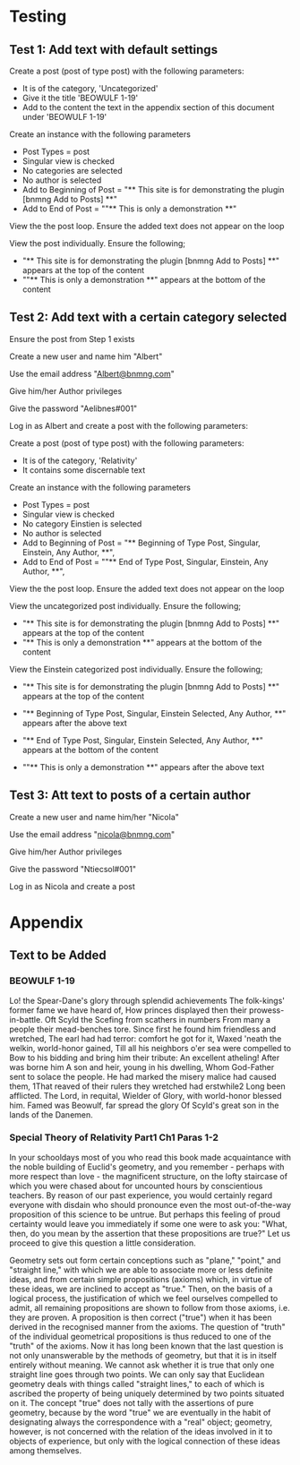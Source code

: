 # Testing #
## Test 1: Add text with default settings #

Create a post (post of type post)  with the following parameters:
* It is of the category, 'Uncategorized'
* Give it the title 'BEOWULF 1-19'
* Add to the content the text in the appendix section of this document under 'BEOWULF 1-19'

Create an instance with the following parameters
* Post Types = post
* Singular view is checked
* No categories are selected
* No author is selected
* Add to Beginning of Post = "** This site is for demonstrating the plugin [bnmng Add to Posts]  **"  
* Add to End of Post = ""**  This is only a demonstration **"

View the the post loop.  Ensure the added text does not appear on the loop

View the post individually.  Ensure the following; 

* "** This site is for demonstrating the plugin [bnmng Add to Posts]  **"  appears at the top of the content
* ""**  This is only a demonstration **"  appears at the bottom of the content
  
## Test 2: Add text with a certain category selected #

Ensure the post from Step 1 exists

Create a new user and name him "Albert"

Use the email address "Albert@bnmng.com"

Give him/her Author privileges

Give the password "Aelibnes#001"

Log in as Albert and create a post with the following parameters:

Create a post (post of type post) with the following parameters:
* It is of the category, 'Relativity'
* It contains some discernable text

Create an instance with the following parameters
* Post Types = post
* Singular view is checked
* No category Einstien is selected
* No author is selected
* Add to Beginning of Post = "** Beginning of Type Post, Singular, Einstein, Any Author,  **",  
* Add to End of Post = ""** End of Type Post, Singular, Einstein, Any Author,  **",

View the the post loop.  Ensure the added text does not appear on the loop

View the uncategorized post individually.  Ensure the following; 

*  "** This site is for demonstrating the plugin [bnmng Add to Posts]  **"   appears at the top of the content
* "**  This is only a demonstration **"  appears at the bottom of the content

View the Einstein categorized post individually.  Ensure the following; 

* "** This site is for demonstrating the plugin [bnmng Add to Posts]  **"    appears at the top of the content
* "** Beginning of Type Post, Singular, Einstein Selected, Any Author,  **"  appears after the above text

* "** End of Type Post, Singular, Einstein Selected, Any Author,  **"  appears at the bottom of the content
*  ""**  This is only a demonstration **" appears after the above text

## Test 3: Att text to posts of a certain author

Create a new user and name him/her "Nicola"

Use the email address "nicola@bnmng.com"

Give him/her Author privileges

Give the password "Ntiecsol#001"

Log in as Nicola and create a post

# Appendix #

## Text to be Added ##

### BEOWULF 1-19 ###

Lo! the Spear-Dane's glory through splendid achievements
The folk-kings' former fame we have heard of,
How princes displayed then their prowess-in-battle.
Oft Scyld the Scefing from scathers in numbers
From many a people their mead-benches tore.
Since first he found him friendless and wretched,
The earl had had terror: comfort he got for it,
Waxed 'neath the welkin, world-honor gained,
Till all his neighbors o'er sea were compelled to
Bow to his bidding and bring him their tribute:
An excellent atheling! After was borne him
A son and heir, young in his dwelling,
Whom God-Father sent to solace the people.
He had marked the misery malice had caused them,
1That reaved of their rulers they wretched had erstwhile2
Long been afflicted. The Lord, in requital,
Wielder of Glory, with world-honor blessed him.
Famed was Beowulf, far spread the glory
Of Scyld's great son in the lands of the Danemen.

### Special Theory of Relativity Part1 Ch1 Paras 1-2 ##

In your schooldays most of you who read this book made acquaintance with the noble building of Euclid's geometry, and you remember - perhaps with more respect than love - the magnificent structure, on the lofty staircase of which you were chased about for uncounted hours by conscientious teachers. By reason of our past experience, you would certainly regard everyone with disdain who should pronounce even the most out-of-the-way proposition of this science to be untrue. But perhaps this feeling of proud certainty would leave you immediately if some one were to ask you: "What, then, do you mean by the assertion that these propositions are true?" Let us proceed to give this question a little consideration.

Geometry sets out form certain conceptions such as "plane," "point," and "straight line," with which we are able to associate more or less definite ideas, and from certain simple propositions (axioms) which, in virtue of these ideas, we are inclined to accept as "true." Then, on the basis of a logical process, the justification of which we feel ourselves compelled to admit, all remaining propositions are shown to follow from those axioms, i.e. they are proven. A proposition is then correct ("true") when it has been derived in the recognised manner from the axioms. The question of "truth" of the individual geometrical propositions is thus reduced to one of the "truth" of the axioms. Now it has long been known that the last question is not only unanswerable by the methods of geometry, but that it is in itself entirely without meaning. We cannot ask whether it is true that only one straight line goes through two points. We can only say that Euclidean geometry deals with things called "straight lines," to each of which is ascribed the property of being uniquely determined by two points situated on it. The concept "true" does not tally with the assertions of pure geometry, because by the word "true" we are eventually in the habit of designating always the correspondence with a "real" object; geometry, however, is not concerned with the relation of the ideas involved in it to objects of experience, but only with the logical connection of these ideas among themselves.
